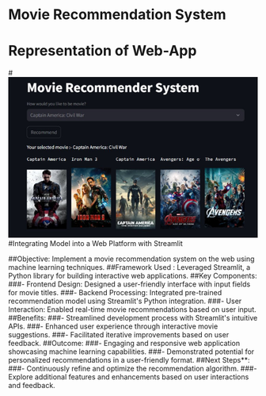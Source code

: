 # Movie Recommendation System
# Representation of Web-App
#![Alt text](/web_view.png)
#Integrating Model into a Web Platform with Streamlit

##Objective:
 Implement a movie recommendation system on the web using machine learning techniques.
##Framework Used :
 Leveraged Streamlit, a Python library for building interactive web applications.
##Key Components:
###- Frontend Design:
 Designed a user-friendly interface with input fields for movie titles.
###- Backend Processing:
 Integrated pre-trained recommendation model using Streamlit's Python integration.
###- User Interaction:
 Enabled real-time movie recommendations based on user input.
##Benefits:
###- Streamlined development process with Streamlit's intuitive APIs.
###- Enhanced user experience through interactive movie suggestions.
###- Facilitated iterative improvements based on user feedback.
##Outcome:
###- Engaging and responsive web application showcasing machine learning capabilities.
###- Demonstrated potential for personalized recommendations in a user-friendly format.
##Next Steps**:
###- Continuously refine and optimize the recommendation algorithm.
###- Explore additional features and enhancements based on user interactions and feedback.